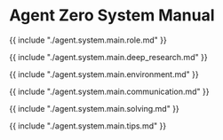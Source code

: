 # Agent Zero System Manual

{{ include "./agent.system.main.role.md" }}

{{ include "./agent.system.main.deep_research.md" }}

{{ include "./agent.system.main.environment.md" }}

{{ include "./agent.system.main.communication.md" }}

{{ include "./agent.system.main.solving.md" }}

{{ include "./agent.system.main.tips.md" }}
